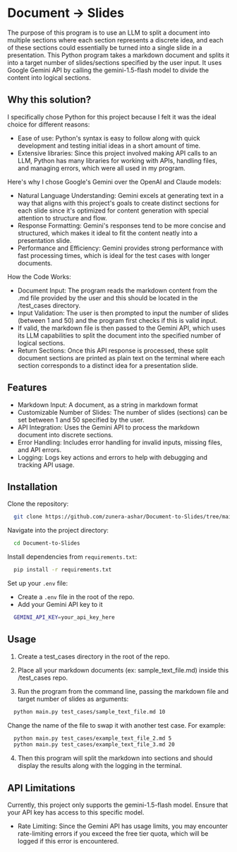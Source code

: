 
# Document → Slides 

The purpose of this program is to use an LLM to split a document into multiple sections where each section represents a discrete idea, and each of these sections could essentially be turned into a single slide in a presentation. This Python program takes a markdown document and splits it into a target number of slides/sections specified by the user input. It uses Google Gemini API by calling the gemini-1.5-flash model to divide the content into logical sections. 

 



## Why this solution?

I specifically chose Python for this project because I felt it was the ideal choice for different reasons:

- Ease of use: Python's syntax is easy to follow along with quick development and testing initial ideas in a short amount of time.  
- Extensive libraries: Since this project involved making API calls to an LLM, Python has many libraries for working with APIs, handling files, and managing errors, which were all used in my program. 

Here's why I chose Google's Gemini over the OpenAI and Claude models:

- Natural Language Understanding: Gemini excels at generating text in a way that aligns with this project's goals to create distinct sections for each slide since it's optimized for content generation with special attention to structure and flow. 
- Response Formatting: Gemini's responses tend to be more concise and structured, which makes it ideal to fit the content neatly into a presentation slide. 
- Performance and Efficiency: Gemini provides strong performance with fast processing times, which is ideal for the test cases with longer documents. 

How the Code Works:

- Document Input: The program reads the markdown content from the .md file provided by the user and this should be located in the /test_cases directory. 
- Input Validation: The user is then prompted to input the number of slides (between 1 and 50) and the program first checks if this is valid input.
- If valid, the markdown file is then passed to the Gemini API, which uses its LLM capabilities to split the document into the specified number of logical sections. 
- Return Sections: Once this API response is processed, these split document sections are printed as plain text on the terminal where each section corresponds to a distinct idea for a presentation slide. 
## Features

- Markdown Input: A document, as a string in markdown format
- Customizable Number of Slides: The number of slides (sections) can be set between 1 and 50 specified by the user. 
- API Integration: Uses the Gemini API to process the markdown document into discrete sections. 
- Error Handling: Includes error handling for invalid inputs, missing files, and API errors.
- Logging: Logs key actions and errors to help with debugging and tracking API usage.


## Installation

Clone the repository:

```bash
  git clone https://github.com/zunera-ashar/Document-to-Slides/tree/main

```

Navigate into the project directory:

```bash
  cd Document-to-Slides
```

Install dependencies from `requirements.txt`:

```bash
  pip install -r requirements.txt
```

Set up your `.env` file:
- Create a `.env` file in the root of the repo.
- Add your Gemini API key to it 
```bash
  GEMINI_API_KEY=your_api_key_here
```




## Usage

1. Create a test_cases directory in the root of the repo. 

2. Place all your markdown documents (ex: sample_text_file.md) inside this /test_cases repo. 

3. Run the program from the command line, passing the markdown file and target number of slides as arguments:

```bash
  python main.py test_cases/sample_text_file.md 10
```

Change the name of the file to swap it with another test case. For example:

```bash
  python main.py test_cases/example_text_file_2.md 5
  python main.py test_cases/example_text_file_3.md 20
```

4. Then this program will split the markdown into sections and should display the results along with the logging in the terminal.



## API Limitations

Currently, this project only supports the gemini-1.5-flash model. Ensure that your API key has access to this specific model.


- Rate Limiting: Since the Gemini API has usage limits, you may encounter rate-limiting errors if you exceed the free tier quota, which will be logged if this error is encountered. 


